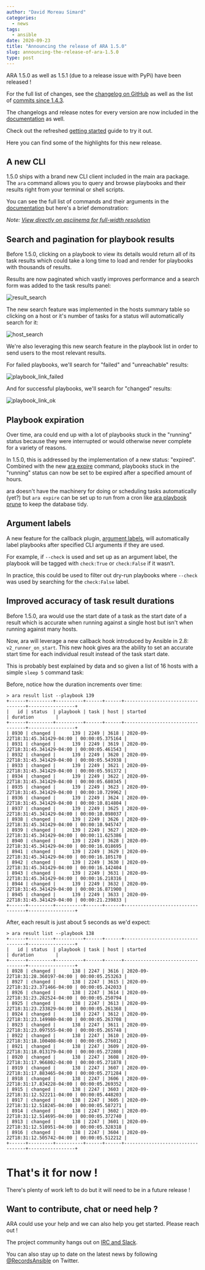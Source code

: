 ```yaml
---
author: "David Moreau Simard"
categories:
  - news
tags:
  - ansible
date: 2020-09-23
title: "Announcing the release of ARA 1.5.0"
slug: announcing-the-release-of-ara-1.5.0
type: post
---
```


ARA 1.5.0 as well as 1.5.1 (due to a release issue with PyPi) have been released !

For the full list of changes, see the [changelog on GitHub](https://github.com/ansible-community/ara/releases/tag/1.5.0)
as well as the list of [commits since 1.4.3](https://github.com/ansible-community/ara/compare/1.4.3...1.5.0).

The changelogs and release notes for every version are now included in the [documentation](https://ara.readthedocs.io/en/latest/changelog-release-notes.html) as well.

Check out the refreshed [getting started](https://ara.readthedocs.io/en/latest/getting-started.html) guide to try it out.

Here you can find some of the highlights for this new release.

## A new CLI

1.5.0 ships with a brand new CLI client included in the main ara package.
The ``ara`` command allows you to query and browse playbooks and their results right from your terminal or shell scripts.

You can see the full list of commands and their arguments in the [documentation](https://ara.readthedocs.io/en/latest/cli.html#cli-ara-api-client)
but here's a brief demonstration:

*Note: [View directly on asciinema for full-width resolution](https://asciinema.org/a/361348)*

<script id="asciicast-361348" src="https://asciinema.org/a/361348.js" async></script>

## Search and pagination for playbook results

Before 1.5.0, clicking on a playbook to view its details would return all of its task results which could
take a long time to load and render for playbooks with thousands of results.

Results are now paginated which vastly improves performance and a search form was added to the task results panel:

![result_search](result_search.png)

The new search feature was implemented in the hosts summary table so clicking on a host or it's number of tasks for a
status will automatically search for it:

![host_search](host_search.png)

We're also leveraging this new search feature in the playbook list in order to send users to the most relevant results.

For failed playbooks, we'll search for "failed" and "unreachable" results:

![playbook_link_failed](playbook_link_failed.png)

And for successful playbooks, we'll search for "changed" results:

![playbook_link_ok](playbook_link_ok.png)

## Playbook expiration

Over time, ara could end up with a lot of playbooks stuck in the "running" status because they were interrupted or
would otherwise never complete for a variety of reasons.

In 1.5.0, this is addressed by the implementation of a new status: "expired".
Combined with the new [ara expire](https://ara.readthedocs.io/en/latest/cli.html#ara-expire) command, playbooks stuck
in the "running" status can now be set to be expired after a specified amount of hours.

ara doesn't have the machinery for doing or scheduling tasks automatically (yet?) but ``ara expire`` can be set up to run
from a cron like [ara playbook prune](https://ara.readthedocs.io/en/latest/cli.html#ara-playbook-prune) to keep the database tidy.

## Argument labels

A new feature for the callback plugin, [argument labels](https://ara.readthedocs.io/en/latest/ansible-plugins-and-use-cases.html#cli-argument-labels),
will automatically label playbooks after specified CLI arguments if they are used.

For example, if ``--check`` is used and set up as an argument label, the playbook will be tagged with ``check:True`` or ``check:False`` if it wasn’t.

In practice, this could be used to filter out dry-run playbooks where ``--check`` was used by searching for the ``check:False`` label.

## Improved accuracy of task result durations

Before 1.5.0, ara would use the start date of a task as the start date of a result which is accurate when running
against a single host but isn't when running against many hosts.

Now, ara will leverage a new callback hook introduced by Ansible in 2.8: ``v2_runner_on_start``.
This new hook gives ara the ability to set an accurate start time for each individual result instead of the task start date.

This is probably best explained by data and so given a list of 16 hosts with a simple ``sleep 5`` command task:

Before, notice how the duration increments over time:

```
> ara result list --playbook 139
+------+---------+----------+------+------+----------------------------------+-----------------+
|   id | status  | playbook | task | host | started                          | duration        |
+------+---------+----------+------+------+----------------------------------+-----------------+
| 8930 | changed |      139 | 2249 | 3618 | 2020-09-22T18:31:45.341429-04:00 | 00:00:05.375164 |
| 8931 | changed |      139 | 2249 | 3619 | 2020-09-22T18:31:45.341429-04:00 | 00:00:05.461543 |
| 8932 | changed |      139 | 2249 | 3620 | 2020-09-22T18:31:45.341429-04:00 | 00:00:05.543938 |
| 8933 | changed |      139 | 2249 | 3621 | 2020-09-22T18:31:45.341429-04:00 | 00:00:05.591372 |
| 8934 | changed |      139 | 2249 | 3622 | 2020-09-22T18:31:45.341429-04:00 | 00:00:05.680345 |
| 8935 | changed |      139 | 2249 | 3623 | 2020-09-22T18:31:45.341429-04:00 | 00:00:10.729962 |
| 8936 | changed |      139 | 2249 | 3624 | 2020-09-22T18:31:45.341429-04:00 | 00:00:10.814804 |
| 8937 | changed |      139 | 2249 | 3625 | 2020-09-22T18:31:45.341429-04:00 | 00:00:10.898037 |
| 8938 | changed |      139 | 2249 | 3626 | 2020-09-22T18:31:45.341429-04:00 | 00:00:10.945747 |
| 8939 | changed |      139 | 2249 | 3627 | 2020-09-22T18:31:45.341429-04:00 | 00:00:11.625386 |
| 8940 | changed |      139 | 2249 | 3628 | 2020-09-22T18:31:45.341429-04:00 | 00:00:16.018695 |
| 8941 | changed |      139 | 2249 | 3629 | 2020-09-22T18:31:45.341429-04:00 | 00:00:16.105170 |
| 8942 | changed |      139 | 2249 | 3630 | 2020-09-22T18:31:45.341429-04:00 | 00:00:16.142404 |
| 8943 | changed |      139 | 2249 | 3631 | 2020-09-22T18:31:45.341429-04:00 | 00:00:16.218316 |
| 8944 | changed |      139 | 2249 | 3632 | 2020-09-22T18:31:45.341429-04:00 | 00:00:16.871900 |
| 8945 | changed |      139 | 2249 | 3633 | 2020-09-22T18:31:45.341429-04:00 | 00:00:21.239833 |
+------+---------+----------+------+------+----------------------------------+-----------------+
```

After, each result is just about 5 seconds as we'd expect:
```
> ara result list --playbook 138
+------+---------+----------+------+------+----------------------------------+-----------------+
|   id | status  | playbook | task | host | started                          | duration        |
+------+---------+----------+------+------+----------------------------------+-----------------+
| 8928 | changed |      138 | 2247 | 3616 | 2020-09-22T18:31:28.360197-04:00 | 00:00:05.253263 |
| 8927 | changed |      138 | 2247 | 3615 | 2020-09-22T18:31:23.371466-04:00 | 00:00:05.242033 |
| 8926 | changed |      138 | 2247 | 3614 | 2020-09-22T18:31:23.282524-04:00 | 00:00:05.250794 |
| 8925 | changed |      138 | 2247 | 3613 | 2020-09-22T18:31:23.233829-04:00 | 00:00:05.261368 |
| 8924 | changed |      138 | 2247 | 3612 | 2020-09-22T18:31:23.149980-04:00 | 00:00:05.263708 |
| 8923 | changed |      138 | 2247 | 3611 | 2020-09-22T18:31:23.097555-04:00 | 00:00:05.265748 |
| 8922 | changed |      138 | 2247 | 3610 | 2020-09-22T18:31:18.100408-04:00 | 00:00:05.276012 |
| 8921 | changed |      138 | 2247 | 3609 | 2020-09-22T18:31:18.013179-04:00 | 00:00:05.272808 |
| 8920 | changed |      138 | 2247 | 3608 | 2020-09-22T18:31:17.966802-04:00 | 00:00:05.271878 |
| 8919 | changed |      138 | 2247 | 3607 | 2020-09-22T18:31:17.883465-04:00 | 00:00:05.271284 |
| 8918 | changed |      138 | 2247 | 3606 | 2020-09-22T18:31:17.834228-04:00 | 00:00:05.269352 |
| 8915 | changed |      138 | 2247 | 3603 | 2020-09-22T18:31:12.522211-04:00 | 00:00:05.448203 |
| 8917 | changed |      138 | 2247 | 3605 | 2020-09-22T18:31:12.518245-04:00 | 00:00:05.587271 |
| 8914 | changed |      138 | 2247 | 3602 | 2020-09-22T18:31:12.514695-04:00 | 00:00:05.372740 |
| 8913 | changed |      138 | 2247 | 3601 | 2020-09-22T18:31:12.510951-04:00 | 00:00:05.328318 |
| 8916 | changed |      138 | 2247 | 3604 | 2020-09-22T18:31:12.505742-04:00 | 00:00:05.512212 |
+------+---------+----------+------+------+----------------------------------+-----------------+
```

# That's it for now !

There's plenty of work left to do but it will need to be in a future release !

## Want to contribute, chat or need help ?

ARA could use your help and we can also help you get started.
Please reach out !

The project community hangs out on [IRC and Slack](https://ara.recordsansible.org/community/).

You can also stay up to date on the latest news by following [@RecordsAnsible](https://twitter.com/RecordsAnsible) on Twitter.
